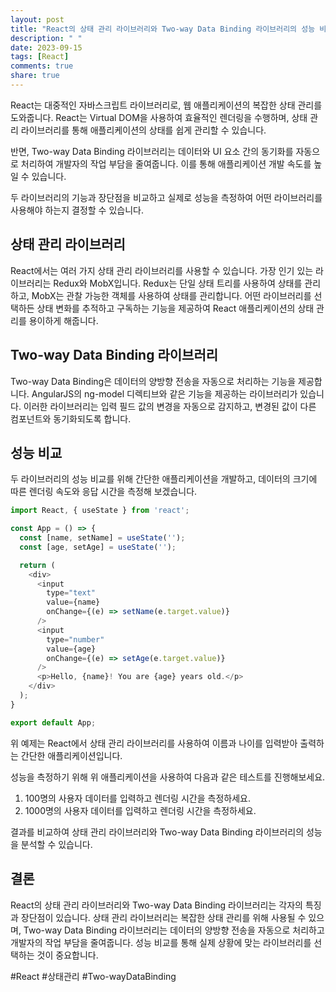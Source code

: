 ```yaml
---
layout: post
title: "React의 상태 관리 라이브러리와 Two-way Data Binding 라이브러리의 성능 비교 분석하기"
description: " "
date: 2023-09-15
tags: [React]
comments: true
share: true
---
```


React는 대중적인 자바스크립트 라이브러리로, 웹 애플리케이션의 복잡한 상태 관리를 도와줍니다. React는 Virtual DOM을 사용하여 효율적인 렌더링을 수행하며, 상태 관리 라이브러리를 통해 애플리케이션의 상태를 쉽게 관리할 수 있습니다.

반면, Two-way Data Binding 라이브러리는 데이터와 UI 요소 간의 동기화를 자동으로 처리하여 개발자의 작업 부담을 줄여줍니다. 이를 통해 애플리케이션 개발 속도를 높일 수 있습니다.

두 라이브러리의 기능과 장단점을 비교하고 실제로 성능을 측정하여 어떤 라이브러리를 사용해야 하는지 결정할 수 있습니다.

## 상태 관리 라이브러리

React에서는 여러 가지 상태 관리 라이브러리를 사용할 수 있습니다. 가장 인기 있는 라이브러리는 Redux와 MobX입니다. Redux는 단일 상태 트리를 사용하여 상태를 관리하고, MobX는 관찰 가능한 객체를 사용하여 상태를 관리합니다. 어떤 라이브러리를 선택하든 상태 변화를 추적하고 구독하는 기능을 제공하여 React 애플리케이션의 상태 관리를 용이하게 해줍니다.

## Two-way Data Binding 라이브러리

Two-way Data Binding은 데이터의 양방향 전송을 자동으로 처리하는 기능을 제공합니다. AngularJS의 ng-model 디렉티브와 같은 기능을 제공하는 라이브러리가 있습니다. 이러한 라이브러리는 입력 필드 값의 변경을 자동으로 감지하고, 변경된 값이 다른 컴포넌트와 동기화되도록 합니다.

## 성능 비교

두 라이브러리의 성능 비교를 위해 간단한 애플리케이션을 개발하고, 데이터의 크기에 따른 렌더링 속도와 응답 시간을 측정해 보겠습니다.

```javascript
import React, { useState } from 'react';

const App = () => {
  const [name, setName] = useState('');
  const [age, setAge] = useState('');

  return (
    <div>
      <input
        type="text"
        value={name}
        onChange={(e) => setName(e.target.value)}
      />
      <input
        type="number"
        value={age}
        onChange={(e) => setAge(e.target.value)}
      />
      <p>Hello, {name}! You are {age} years old.</p>
    </div>
  );
}

export default App;
```

위 예제는 React에서 상태 관리 라이브러리를 사용하여 이름과 나이를 입력받아 출력하는 간단한 애플리케이션입니다.

성능을 측정하기 위해 위 애플리케이션을 사용하여 다음과 같은 테스트를 진행해보세요.

1. 100명의 사용자 데이터를 입력하고 렌더링 시간을 측정하세요.
2. 1000명의 사용자 데이터를 입력하고 렌더링 시간을 측정하세요.

결과를 비교하여 상태 관리 라이브러리와 Two-way Data Binding 라이브러리의 성능을 분석할 수 있습니다.

## 결론

React의 상태 관리 라이브러리와 Two-way Data Binding 라이브러리는 각자의 특징과 장단점이 있습니다. 상태 관리 라이브러리는 복잡한 상태 관리를 위해 사용될 수 있으며, Two-way Data Binding 라이브러리는 데이터의 양방향 전송을 자동으로 처리하고 개발자의 작업 부담을 줄여줍니다. 성능 비교를 통해 실제 상황에 맞는 라이브러리를 선택하는 것이 중요합니다.

#React #상태관리 #Two-wayDataBinding